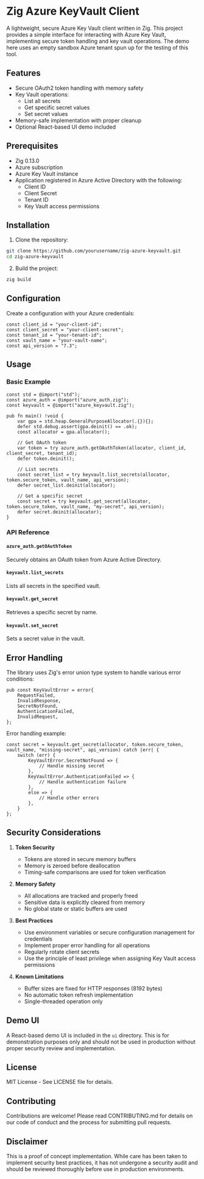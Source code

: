 # Zig Azure KeyVault Client

A lightweight, secure Azure Key Vault client written in Zig. This project provides a simple interface for interacting with Azure Key Vault, implementing secure token handling and key vault operations.  The demo here uses an empty sandbox Azure tenant spun up for the testing of this tool.

## Features

- Secure OAuth2 token handling with memory safety
- Key Vault operations:
  - List all secrets
  - Get specific secret values
  - Set secret values
- Memory-safe implementation with proper cleanup
- Optional React-based UI demo included

## Prerequisites

- Zig 0.13.0
- Azure subscription
- Azure Key Vault instance
- Application registered in Azure Active Directory with the following:
  - Client ID
  - Client Secret
  - Tenant ID
  - Key Vault access permissions

## Installation

1. Clone the repository:
```bash
git clone https://github.com/yourusername/zig-azure-keyvault.git
cd zig-azure-keyvault
```

2. Build the project:
```bash
zig build
```

## Configuration

Create a configuration with your Azure credentials:

```zig
const client_id = "your-client-id";
const client_secret = "your-client-secret";
const tenant_id = "your-tenant-id";
const vault_name = "your-vault-name";
const api_version = "7.3";
```

## Usage

### Basic Example

```zig
const std = @import("std");
const azure_auth = @import("azure_auth.zig");
const keyvault = @import("azure_keyvault.zig");

pub fn main() !void {
    var gpa = std.heap.GeneralPurposeAllocator(.{}){};
    defer std.debug.assert(gpa.deinit() == .ok);
    const allocator = gpa.allocator();

    // Get OAuth token
    var token = try azure_auth.getOAuthToken(allocator, client_id, client_secret, tenant_id);
    defer token.deinit();

    // List secrets
    const secret_list = try keyvault.list_secrets(allocator, token.secure_token, vault_name, api_version);
    defer secret_list.deinit(allocator);

    // Get a specific secret
    const secret = try keyvault.get_secret(allocator, token.secure_token, vault_name, "my-secret", api_version);
    defer secret.deinit(allocator);
}
```

### API Reference

#### `azure_auth.getOAuthToken`
Securely obtains an OAuth token from Azure Active Directory.

#### `keyvault.list_secrets`
Lists all secrets in the specified vault.

#### `keyvault.get_secret`
Retrieves a specific secret by name.

#### `keyvault.set_secret`
Sets a secret value in the vault.

## Error Handling

The library uses Zig's error union type system to handle various error conditions:

```zig
pub const KeyVaultError = error{
    RequestFailed,
    InvalidResponse,
    SecretNotFound,
    AuthenticationFailed,
    InvalidRequest,
};
```

Error handling example:
```zig
const secret = keyvault.get_secret(allocator, token.secure_token, vault_name, "missing-secret", api_version) catch |err| {
    switch (err) {
        KeyVaultError.SecretNotFound => {
            // Handle missing secret
        },
        KeyVaultError.AuthenticationFailed => {
            // Handle authentication failure
        },
        else => {
            // Handle other errors
        },
    }
};
```

## Security Considerations

1. **Token Security**
   - Tokens are stored in secure memory buffers
   - Memory is zeroed before deallocation
   - Timing-safe comparisons are used for token verification

2. **Memory Safety**
   - All allocations are tracked and properly freed
   - Sensitive data is explicitly cleared from memory
   - No global state or static buffers are used

3. **Best Practices**
   - Use environment variables or secure configuration management for credentials
   - Implement proper error handling for all operations
   - Regularly rotate client secrets
   - Use the principle of least privilege when assigning Key Vault access permissions

4. **Known Limitations**
   - Buffer sizes are fixed for HTTP responses (8192 bytes)
   - No automatic token refresh implementation
   - Single-threaded operation only

## Demo UI

A React-based demo UI is included in the `ui` directory. This is for demonstration purposes only and should not be used in production without proper security review and implementation.

## License

MIT License - See LICENSE file for details.

## Contributing

Contributions are welcome! Please read CONTRIBUTING.md for details on our code of conduct and the process for submitting pull requests.

## Disclaimer

This is a proof of concept implementation. While care has been taken to implement security best practices, it has not undergone a security audit and should be reviewed thoroughly before use in production environments.
